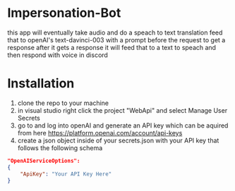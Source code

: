 # Impersonation-Bot
this app will eventually take audio and do a speach to text translation feed that to openAI's text-davinci-003 with a prompt before the request to get a response after it gets a response it will feed that to a text to speach and then respond with voice in discord

# Installation
1. clone the repo to your machine
2. in visual studio right click the project "WebApi" and select Manage User Secrets
3. go to and log into openAI and generate an API key which can be aquired from here https://platform.openai.com/account/api-keys
4. create a json object inside of your secrets.json with your API key that follows the following schema
```json
"OpenAIServiceOptions": 
{
    "ApiKey": "Your API Key Here"
}
```
